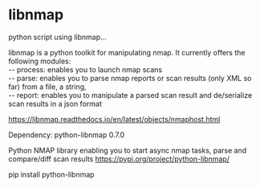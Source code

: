 # libnmap
python script using libnmap...

libnmap is a python toolkit for manipulating nmap. It currently offers the following modules:<br>
  -- process: enables you to launch nmap scans<br>
  -- parse: enables you to parse nmap reports or scan results (only XML so far) from a file, a string,<br>
  -- report: enables you to manipulate a parsed scan result and de/serialize scan results in a json format<br>

https://libnmap.readthedocs.io/en/latest/objects/nmaphost.html

Dependency:  python-libnmap 0.7.0

Python NMAP library enabling you to start async nmap tasks, parse and compare/diff scan results
https://pypi.org/project/python-libnmap/

pip install python-libnmap
